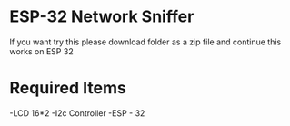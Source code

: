 # ESP-32 Network Sniffer
If you want try this please download folder as a zip file and continue this works on ESP 32 
# Required Items 
-LCD 16*2 
-I2c Controller 
-ESP - 32
